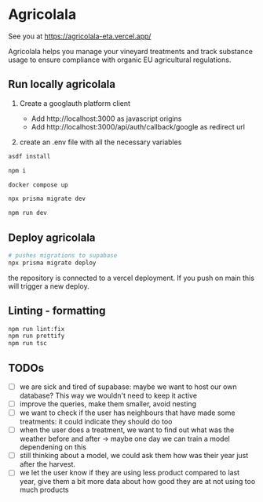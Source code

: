 

# Agricolala

See you at https://agricolala-eta.vercel.app/

Agricolala helps you manage your vineyard treatments and track substance usage to ensure compliance with organic EU agricultural regulations.

## Run locally agricolala

1. Create a googlauth platform client
    - Add http://localhost:3000 as javascript origins
    - Add http://localhost:3000/api/auth/callback/google as redirect url

2. create an .env file with all the necessary variables


```bash
asdf install

npm i

docker compose up

npx prisma migrate dev

npm run dev
```

## Deploy agricolala

```bash
# pushes migrations to supabase
npx prisma migrate deploy
```

the repository is connected to a vercel deployment. If you push on main this will trigger a new deploy.

## Linting - formatting

```bash
npm run lint:fix
npm run prettify
npm run tsc
```


## TODOs
- [ ] we are sick and tired of supabase: maybe we want to host our own database? This way we wouldn't need to keep it active
- [ ] improve the queries, make them smaller, avoid nesting
- [ ] we want to check if the user has neighbours that have made some treatments: it could indicate they should do too
- [ ] when the user does a treatment, we want to find out what was the weather before and after -> maybe one day we can train a model dependening on this
- [ ] still thinking about a model, we could ask them how was their year just after the harvest.
- [ ] we let the user know if they are using less product compared to last year, give them a bit more data about how good they are at not using too much products